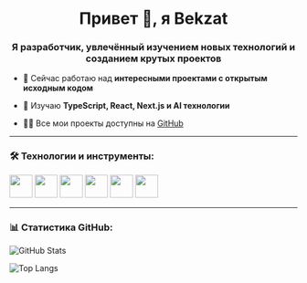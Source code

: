 <h1 align="center">Привет 👋, я Bekzat</h1>
<h3 align="center">Я разработчик, увлечённый изучением новых технологий и созданием крутых проектов</h3>

- 🔭 Сейчас работаю над **интересными проектами с открытым исходным кодом**

- 🌱 Изучаю **TypeScript, React, Next.js и AI технологии**

- 👨‍💻 Все мои проекты доступны на [GitHub](https://github.com/forGoodtime)

---

### 🛠️ Технологии и инструменты:
<p align="left">
  <img src="https://cdn.jsdelivr.net/gh/devicons/devicon/icons/javascript/javascript-original.svg" width="40" height="40"/>
  <img src="https://cdn.jsdelivr.net/gh/devicons/devicon/icons/typescript/typescript-original.svg" width="40" height="40"/>
  <img src="https://cdn.jsdelivr.net/gh/devicons/devicon/icons/react/react-original.svg" width="40" height="40"/>
  <img src="https://cdn.jsdelivr.net/gh/devicons/devicon/icons/nextjs/nextjs-original-wordmark.svg" width="40" height="40"/>
  <img src="https://cdn.jsdelivr.net/gh/devicons/devicon/icons/nodejs/nodejs-original.svg" width="40" height="40"/>
  <img src="https://cdn.jsdelivr.net/gh/devicons/devicon/icons/python/python-original.svg" width="40" height="40"/>
</p>

---

### 📊 Статистика GitHub:
![GitHub Stats](https://github-readme-stats.vercel.app/api?username=forGoodtime&show_icons=true&theme=radical)

![Top Langs](https://github-readme-stats.vercel.app/api/top-langs/?username=forGoodtime&layout=compact&theme=radical)
